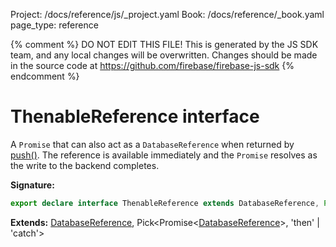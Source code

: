 Project: /docs/reference/js/_project.yaml
Book: /docs/reference/_book.yaml
page_type: reference

{% comment %}
DO NOT EDIT THIS FILE!
This is generated by the JS SDK team, and any local changes will be
overwritten. Changes should be made in the source code at
https://github.com/firebase/firebase-js-sdk
{% endcomment %}

# ThenableReference interface
A `Promise` that can also act as a `DatabaseReference` when returned by [push()](./database.md#push_c74661c)<!-- -->. The reference is available immediately and the `Promise` resolves as the write to the backend completes.

<b>Signature:</b>

```typescript
export declare interface ThenableReference extends DatabaseReference, Pick<Promise<DatabaseReference>, 'then' | 'catch'> 
```
<b>Extends:</b> [DatabaseReference](./database.databasereference.md#databasereference_interface)<!-- -->, Pick&lt;Promise&lt;[DatabaseReference](./database.databasereference.md#databasereference_interface)<!-- -->&gt;, 'then' \| 'catch'&gt;

